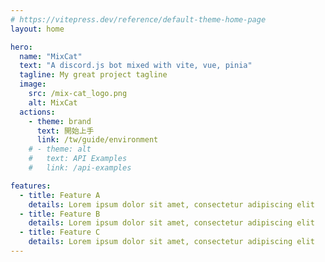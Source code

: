 ```yaml
---
# https://vitepress.dev/reference/default-theme-home-page
layout: home

hero:
  name: "MixCat"
  text: "A discord.js bot mixed with vite, vue, pinia"
  tagline: My great project tagline
  image:
    src: /mix-cat_logo.png
    alt: MixCat
  actions:
    - theme: brand
      text: 開始上手
      link: /tw/guide/environment
    # - theme: alt
    #   text: API Examples
    #   link: /api-examples

features:
  - title: Feature A
    details: Lorem ipsum dolor sit amet, consectetur adipiscing elit
  - title: Feature B
    details: Lorem ipsum dolor sit amet, consectetur adipiscing elit
  - title: Feature C
    details: Lorem ipsum dolor sit amet, consectetur adipiscing elit
---
```

